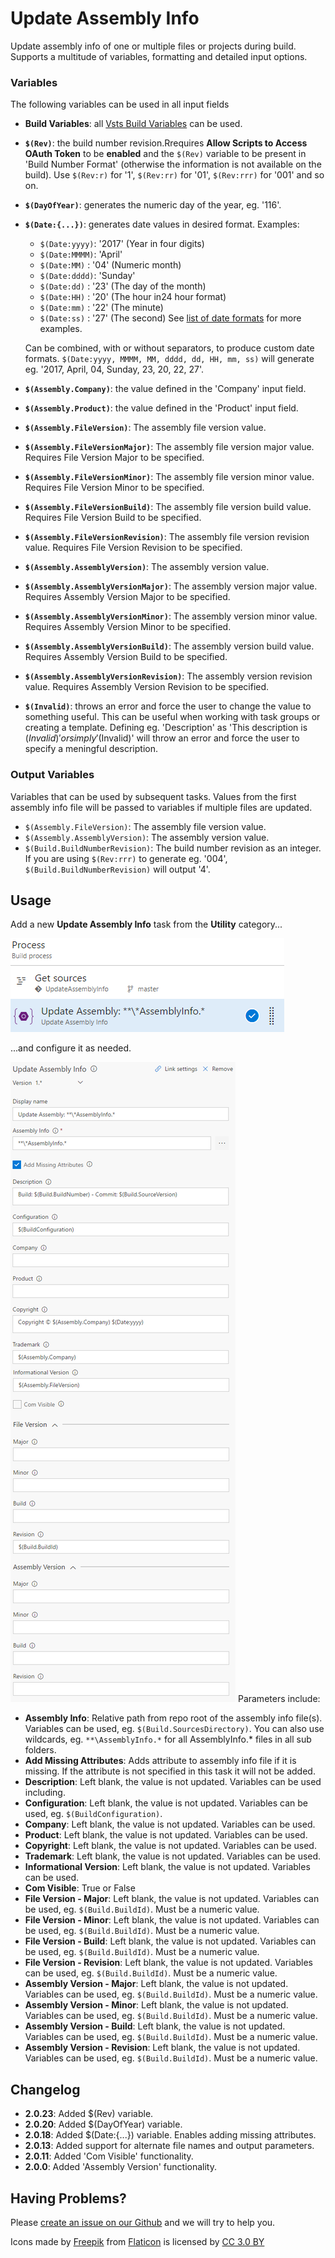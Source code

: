 # Update Assembly Info
Update assembly info of one or multiple files or projects during build. Supports a multitude of variables, formatting and detailed input options.

### Variables
The following variables can be used in all input fields
* **Build Variables**: all [Vsts Build Variables](https://www.visualstudio.com/en-us/docs/build/define/variables) can be used.

* **`$(Rev)`**: the build number revision.Rrequires **Allow Scripts to Access OAuth Token** to be **enabled** and the `$(Rev)` variable to be present in 'Build Number Format' (otherwise the information is not available on the build). Use `$(Rev:r)` for '1', `$(Rev:rr)` for '01', `$(Rev:rrr)` for '001' and so on.

* **`$(DayOfYear)`**: generates the numeric day of the year, eg. '116'.

* **`$(Date:{...})`**: generates date values in desired format.
    Examples:
    * `$(Date:yyyy)`: '2017' (Year in four digits)
    * `$(Date:MMMM)`: 'April'
    * `$(Date:MM)`  : '04' (Numeric month)
    * `$(Date:dddd)`: 'Sunday'
    * `$(Date:dd)`  : '23' (The day of the month)
    * `$(Date:HH)`  : '20' (The hour in24 hour format)
    * `$(Date:mm)`  : '22' (The minute)
    * `$(Date:ss)`  : '27' (The second)
    See [list of date formats](https://ss64.com/ps/syntax-dateformats.html) for more examples.

    Can be combined, with or without separators, to produce custom date formats.
    `$(Date:yyyy, MMMM, MM, dddd, dd, HH, mm, ss)` will generate eg. '2017, April, 04, Sunday, 23, 20, 22, 27'.

* **`$(Assembly.Company)`**: the value defined in the 'Company' input field.

* **`$(Assembly.Product)`**: the value defined in the 'Product' input field.

* **`$(Assembly.FileVersion)`**: The assembly file version value.

* **`$(Assembly.FileVersionMajor)`**: The assembly file version major value. Requires File Version Major to be specified.

* **`$(Assembly.FileVersionMinor)`**: The assembly file version minor value. Requires File Version Minor to be specified.

* **`$(Assembly.FileVersionBuild)`**: The assembly file version build value. Requires File Version Build to be specified.

* **`$(Assembly.FileVersionRevision)`**: The assembly file version revision value. Requires File Version Revision to be specified.

* **`$(Assembly.AssemblyVersion)`**: The assembly version value.

* **`$(Assembly.AssemblyVersionMajor)`**: The assembly version major value. Requires Assembly Version Major to be specified.

* **`$(Assembly.AssemblyVersionMinor)`**: The assembly version minor value. Requires Assembly Version Minor to be specified.

* **`$(Assembly.AssemblyVersionBuild)`**: The assembly version build value. Requires Assembly Version Build to be specified.

* **`$(Assembly.AssemblyVersionRevision)`**: The assembly version revision value. Requires Assembly Version Revision to be specified.

* **`$(Invalid)`**: throws an error and force the user to change the value to something useful. This can be useful when working with task groups or creating a template.
Defining eg. 'Description' as 'This description is $(Invalid)' or simply '$(Invalid)' will throw an error and force the user to specify a meningful description.

### Output Variables
Variables that can be used by subsequent tasks.
Values from the first assembly info file will be passed to variables if multiple files are updated.
* `$(Assembly.FileVersion)`: The assembly file version value.
* `$(Assembly.AssemblyVersion)`: The assembly version value.
* `$(Build.BuildNumberRevision)`: The build number revision as an integer. If you are using `$(Rev:rrr)` to generate eg. '004', `$(Build.BuildNumberRevision)` will output '4'.

## Usage
Add a new **Update Assembly Info** task from the **Utility** category...

![Task](images/task.png)

...and configure it as needed.

![Parameters](images/screenshot.png)
Parameters include:
* **Assembly Info**: Relative path from repo root of the assembly info file(s). Variables can be used, eg. `$(Build.SourcesDirectory)`. You can also use wildcards, eg. `**\AssemblyInfo.*` for all AssemblyInfo.* files in all sub folders.
* **Add Missing Attributes**: Adds attribute to assembly info file if it is missing. If the attribute is not specified in this task it will not be added.
* **Description**: Left blank, the value is not updated. Variables can be used including.
* **Configuration**: Left blank, the value is not updated. Variables can be used, eg. `$(BuildConfiguration)`.
* **Company**: Left blank, the value is not updated. Variables can be used.
* **Product**: Left blank, the value is not updated. Variables can be used.
* **Copyright**: Left blank, the value is not updated. Variables can be used.
* **Trademark**: Left blank, the value is not updated. Variables can be used.
* **Informational Version**: Left blank, the value is not updated. Variables can be used.
* **Com Visible**: True or False
* **File Version - Major**: Left blank, the value is not updated. Variables can be used, eg. `$(Build.BuildId)`. Must be a numeric value.
* **File Version - Minor**: Left blank, the value is not updated. Variables can be used, eg. `$(Build.BuildId)`. Must be a numeric value.
* **File Version - Build**: Left blank, the value is not updated. Variables can be used, eg. `$(Build.BuildId)`. Must be a numeric value.
* **File Version - Revision**: Left blank, the value is not updated. Variables can be used, eg. `$(Build.BuildId)`. Must be a numeric value.
* **Assembly Version - Major**: Left blank, the value is not updated. Variables can be used, eg. `$(Build.BuildId)`. Must be a numeric value.
* **Assembly Version - Minor**: Left blank, the value is not updated. Variables can be used, eg. `$(Build.BuildId)`. Must be a numeric value.
* **Assembly Version - Build**: Left blank, the value is not updated. Variables can be used, eg. `$(Build.BuildId)`. Must be a numeric value.
* **Assembly Version - Revision**: Left blank, the value is not updated. Variables can be used, eg. `$(Build.BuildId)`. Must be a numeric value.

## Changelog
* **2.0.23**: Added $(Rev) variable.
* **2.0.20**: Added $(DayOfYear) variable.
* **2.0.18**: Added $(Date:{...}) variable. Enables adding missing attributes.
* **2.0.13**: Added support for alternate file names and output parameters.
* **2.0.11**: Added 'Com Visible' functionality.
* **2.0.0**: Added 'Assembly Version' functionality.

## Having Problems?
Please [create an issue on our Github](https://github.com/BoolBySigma/UpdateAssemblyInfo/issues) and we will try to help you.

Icons made by [Freepik](http://www.freepik.com) from [Flaticon](http://www.flaticon.com) is licensed by [CC 3.0 BY](http://creativecommons.org/licenses/by/3.0/)